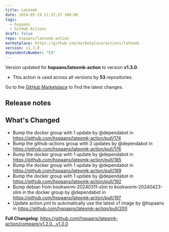 ```yaml
---
title: Latexmk
date: 2024-05-19 11:32:27 +00:00
tags:
  - hspaans
  - GitHub Actions
draft: false
repo: hspaans/latexmk-action
marketplace: https://github.com/marketplace/actions/latexmk
version: v1.3.0
dependentsNumber: "53"
---
```



Version updated for **hspaans/latexmk-action** to version **v1.3.0**.
- This action is used across all versions by **53** repositories.

Go to the [GitHub Marketplace](https://github.com/marketplace/actions/latexmk) to find the latest changes.

## Release notes

## What's Changed
* Bump the docker group with 1 update by @dependabot in https://github.com/hspaans/latexmk-action/pull/174
* Bump the github-actions group with 3 updates by @dependabot in https://github.com/hspaans/latexmk-action/pull/176
* Bump the docker group with 1 update by @dependabot in https://github.com/hspaans/latexmk-action/pull/185
* Bump the docker group with 1 update by @dependabot in https://github.com/hspaans/latexmk-action/pull/189
* Bump the docker group with 1 update by @dependabot in https://github.com/hspaans/latexmk-action/pull/192
* Bump debian from bookworm-20240311-slim to bookworm-20240423-slim in the docker group by @dependabot in https://github.com/hspaans/latexmk-action/pull/197
* Update action.yml to automatically use the latest v1 image by @hspaans in https://github.com/hspaans/latexmk-action/pull/200


**Full Changelog**: https://github.com/hspaans/latexmk-action/compare/v1.2.0...v1.3.0
